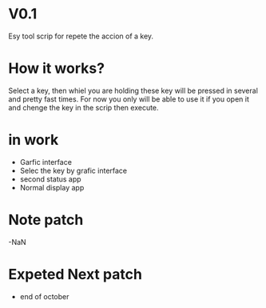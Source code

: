 # V0.1
Esy tool scrip for repete the accion of a key.

# How it works?
Select a key, then whiel you are holding these key will be pressed in several and pretty fast times.
For now you only will be able to use it if you open it and chenge the key in the scrip then execute.

# in work
- Garfic interface
- Selec the key by grafic interface
- second status app
- Normal display app

# Note patch
-NaN

# Expeted Next patch
- end of october 

